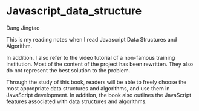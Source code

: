 # Javascript_data_structure

Dang Jingtao

This is my reading notes when I read Javascript Data Structures and Algorithm.

In addition, I also refer to the video tutorial of a non-famous training institution. Most of the content of the project has been rewritten. They also do not represent the best solution to the problem.

Through the study of this book, readers will be able to freely choose the most appropriate data structures and algorithms, and use them in JavaScript development. In addition, the book also outlines the JavaScript features associated with data structures and algorithms.



